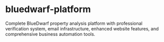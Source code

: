 # bluedwarf-platform
Complete BlueDwarf property analysis platform with professional verification system, email infrastructure, enhanced website features, and comprehensive business automation tools.
